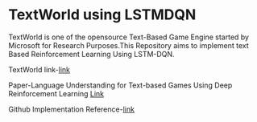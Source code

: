 # TextWorld using LSTMDQN

TextWorld is one of the opensource Text-Based Game Engine started by Microsoft for Research Purposes.This Repository aims to 
implement text Based Reinforcement Learning Using LSTM-DQN.


TextWorld link-[link](https://textworld.readthedocs.io/en/latest/index.html)





Paper-Language Understanding for Text-based Games Using Deep Reinforcement Learning [Link](https://arxiv.org/abs/1506.08941)




Github Implementation Reference-[link](https://github.com/carpedm20/text-based-game-rl-tensorflow)

